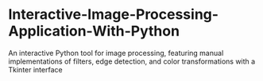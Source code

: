 # Interactive-Image-Processing-Application-With-Python
An interactive Python tool for image processing, featuring manual implementations of filters, edge detection, and color transformations with a Tkinter interface
